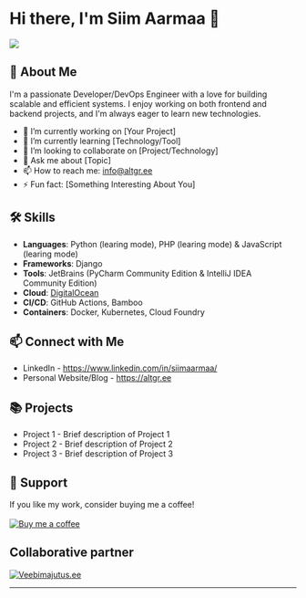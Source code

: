 # Hi there, I'm Siim Aarmaa 👋

![](https://komarev.com/ghpvc/?username=siimaarmaa)

## 🚀 About Me
I'm a passionate Developer/DevOps Engineer with a love for building scalable and efficient systems. I enjoy working on both frontend and backend projects, and I'm always eager to learn new technologies.

- 🔭 I’m currently working on [Your Project]
- 🌱 I’m currently learning [Technology/Tool]
- 👯 I’m looking to collaborate on [Project/Technology]
- 💬 Ask me about [Topic]
- 📫 How to reach me: info@altgr.ee
- ⚡ Fun fact: [Something Interesting About You]

## 🛠️ Skills
- **Languages**: Python (learing mode), PHP (learing mode) & JavaScript (learing mode)
- **Frameworks**: Django
- **Tools**: JetBrains (PyCharm Community Edition & IntelliJ IDEA Community Edition)
- **Cloud**: [DigitalOcean](https://m.do.co/c/a661120babe7)
- **CI/CD**: GitHub Actions, Bamboo
- **Containers**: Docker, Kubernetes, Cloud Foundry

## 📫 Connect with Me
- LinkedIn - https://www.linkedin.com/in/siimaarmaa/
- Personal Website/Blog -  https://altgr.ee

## 📚 Projects
- Project 1 - Brief description of Project 1
- Project 2 - Brief description of Project 2
- Project 3 - Brief description of Project 3

## 🤝 Support
If you like my work, consider buying me a coffee! \
\
[![Buy me a coffee](https://www.paypalobjects.com/en_US/i/btn/btn_donateCC_LG.gif)](https://www.paypal.com/donate/?hosted_button_id=58FLD9VRHNF9E)

## Collaborative partner
[![Veebimajutus.ee](https://altgr.ee/veebimajutus-partner-badge-2.svg)](https://www.veebimajutus.ee/promokood/ALTGR)

---
